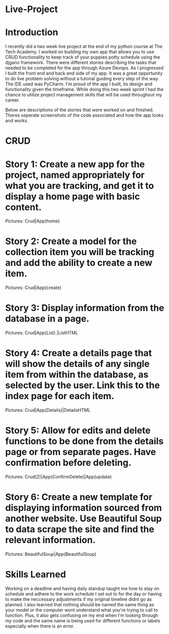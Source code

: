 # Live-Project

# Introduction
I recently did a two week live project at the end of my python course at The Tech Academy. I worked on building my own app that allows you to use CRUD functionality to keep track of your puppies potty schedule using the djgano framework. There were different stories describing the tasks that needed to be completed for the app through Azure Devops. As I progressed I built the front end and back end side of my app. It was a great opportunity to do live problem solving without a tutorial guiding every step of the way. The IDE used was PyCharm. I'm proud of the app I built, its design and functionality given the timeframe. While doing this two week sprint I had the chance to utilize project management skills that will be used throughout my career.

Below are descriptions of the stories that were worked on and finished. Theres seperate screenshots of the code associated and how the app looks and works.

# CRUD

# Story 1: Create a new app for the project, named appropriately for what you are tracking, and get it to display a home page with basic content.
Pictures: Crud|App(home)
    
# Story 2: Create a model for the collection item you will be tracking and add the ability to create a new item.
Pictures: Crud|App(create)

# Story 3: Display information from the database in a page.
Pictures: Crud|App(List) |ListHTML

# Story 4: Create a details page that will show the details of any single item from within the database, as selected by the user. Link this to the index page for each item.
Pictures: Crud|App(Details)|DetailsHTML
    
# Story 5: Allow for edits and delete functions to be done from the details page or from separate pages. Have confirmation before deleting.
Pictures: Crud(2)|App(ConfirmDelete)|App(update)
 
# Story 6: Create a new template for displaying information sourced from another website. Use Beautiful Soup to data scrape the site and find the relevant information.
Pictures: BeautifulSoup|App(BeautifulSoup)

# Skills Learned
Working on a deadline and having daily standup taught me how to stay on schedule and adhere to the work schedule I set out to for the day or having to make the neccessary adjustments if my original timeline didnt go as planned. 
I also learned that nothing should be named the same thing as your model or the computer wont understand what you're trying to call to function. Plus, it also gets confusing on my end when I'm looking through my code and the same name is being used for different functions or labels especially when there is an error.
